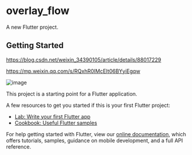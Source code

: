 # overlay_flow

A new Flutter project.

## Getting Started


https://blog.csdn.net/weixin_34390105/article/details/88017229

https://mp.weixin.qq.com/s/RQxhR0IMcEIt06BYyiEgqw


![image](https://github.com/pheromone/Flutter_learn_demo/blob/master/%E5%9F%BA%E7%A1%80Widget/overlay_flow/result.gif) <br/>


This project is a starting point for a Flutter application.

A few resources to get you started if this is your first Flutter project:

- [Lab: Write your first Flutter app](https://flutter.dev/docs/get-started/codelab)
- [Cookbook: Useful Flutter samples](https://flutter.dev/docs/cookbook)

For help getting started with Flutter, view our
[online documentation](https://flutter.dev/docs), which offers tutorials,
samples, guidance on mobile development, and a full API reference.
